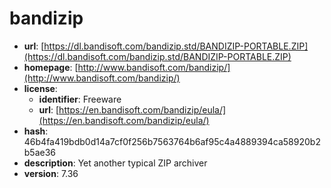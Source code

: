 # bandizip

- **url**: [https://dl.bandisoft.com/bandizip.std/BANDIZIP-PORTABLE.ZIP](https://dl.bandisoft.com/bandizip.std/BANDIZIP-PORTABLE.ZIP)
- **homepage**: [http://www.bandisoft.com/bandizip/](http://www.bandisoft.com/bandizip/)
- **license**:
  - **identifier**: Freeware
  - **url**: [https://en.bandisoft.com/bandizip/eula/](https://en.bandisoft.com/bandizip/eula/)
- **hash**: 46b4fa419bdb0d14a7cf0f256b7563764b6af95c4a4889394ca58920b2b5ae36
- **description**: Yet another typical ZIP archiver
- **version**: 7.36

